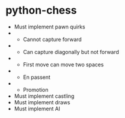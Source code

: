 # python-chess

- Must implement pawn quirks
- - Cannot capture forward
- - Can capture diagonally but not forward
- - First move can move two spaces
- - En passent
- - Promotion
- Must implement castling
- Must implement draws
- Must implement AI
